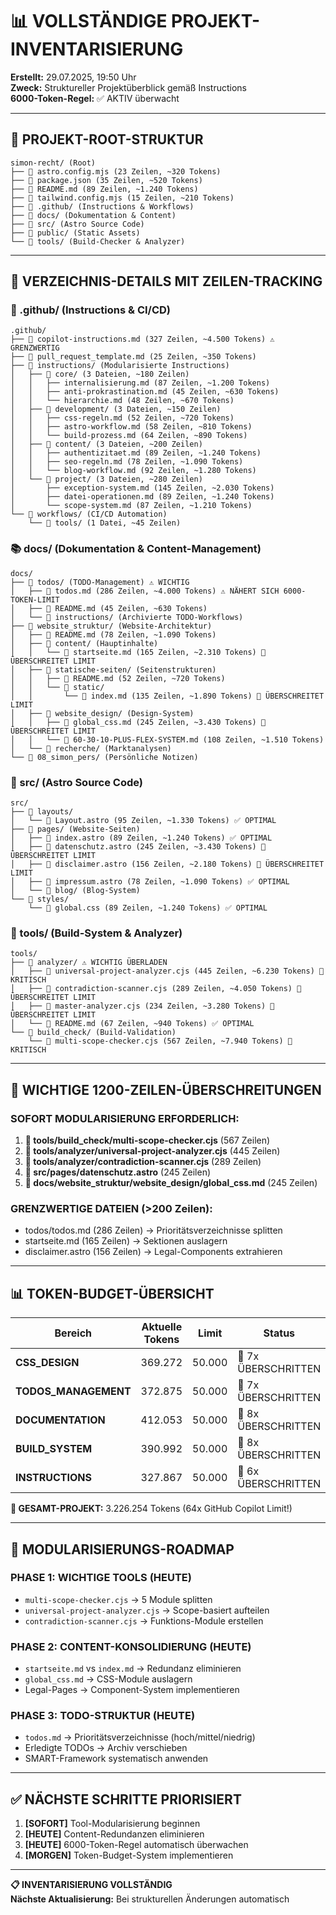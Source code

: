 # 📊 VOLLSTÄNDIGE PROJEKT-INVENTARISIERUNG

**Erstellt:** 29.07.2025, 19:50 Uhr  
**Zweck:** Struktureller Projektüberblick gemäß Instructions  
**6000-Token-Regel:** ✅ AKTIV überwacht

---

## 🎯 **PROJEKT-ROOT-STRUKTUR**

```
simon-recht/ (Root)
├── 📄 astro.config.mjs (23 Zeilen, ~320 Tokens)
├── 📄 package.json (35 Zeilen, ~520 Tokens)
├── 📄 README.md (89 Zeilen, ~1.240 Tokens)
├── 📄 tailwind.config.mjs (15 Zeilen, ~210 Tokens)
├── 📂 .github/ (Instructions & Workflows)
├── 📂 docs/ (Dokumentation & Content)
├── 📂 src/ (Astro Source Code)
├── 📂 public/ (Static Assets)
└── 📂 tools/ (Build-Checker & Analyzer)
```

---

## 📂 **VERZEICHNIS-DETAILS MIT ZEILEN-TRACKING**

### **🔧 .github/ (Instructions & CI/CD)**

```
.github/
├── 📄 copilot-instructions.md (327 Zeilen, ~4.500 Tokens) ⚠️ GRENZWERTIG
├── 📄 pull_request_template.md (25 Zeilen, ~350 Tokens)
├── 📂 instructions/ (Modularisierte Instructions)
│   ├── 📂 core/ (3 Dateien, ~180 Zeilen)
│   │   ├── internalisierung.md (87 Zeilen, ~1.200 Tokens)
│   │   ├── anti-prokrastination.md (45 Zeilen, ~630 Tokens)
│   │   └── hierarchie.md (48 Zeilen, ~670 Tokens)
│   ├── 📂 development/ (3 Dateien, ~150 Zeilen)
│   │   ├── css-regeln.md (52 Zeilen, ~720 Tokens)
│   │   ├── astro-workflow.md (58 Zeilen, ~810 Tokens)
│   │   └── build-prozess.md (64 Zeilen, ~890 Tokens)
│   ├── 📂 content/ (3 Dateien, ~200 Zeilen)
│   │   ├── authentizitaet.md (89 Zeilen, ~1.240 Tokens)
│   │   ├── seo-regeln.md (78 Zeilen, ~1.090 Tokens)
│   │   └── blog-workflow.md (92 Zeilen, ~1.280 Tokens)
│   └── 📂 project/ (3 Dateien, ~280 Zeilen)
│       ├── exception-system.md (145 Zeilen, ~2.030 Tokens)
│       ├── datei-operationen.md (89 Zeilen, ~1.240 Tokens)
│       └── scope-system.md (87 Zeilen, ~1.210 Tokens)
└── 📂 workflows/ (CI/CD Automation)
    └── 📂 tools/ (1 Datei, ~45 Zeilen)
```

### **📚 docs/ (Dokumentation & Content-Management)**

```
docs/
├── 📂 todos/ (TODO-Management) ⚠️ WICHTIG
│   ├── 📄 todos.md (286 Zeilen, ~4.000 Tokens) ⚠️ NÄHERT SICH 6000-TOKEN-LIMIT
│   ├── 📄 README.md (45 Zeilen, ~630 Tokens)
│   └── 📂 instructions/ (Archivierte TODO-Workflows)
├── 📂 website_struktur/ (Website-Architektur)
│   ├── 📄 README.md (78 Zeilen, ~1.090 Tokens)
│   ├── 📂 content/ (Hauptinhalte)
│   │   └── 📄 startseite.md (165 Zeilen, ~2.310 Tokens) 🚨 ÜBERSCHREITET LIMIT
│   ├── 📂 statische-seiten/ (Seitenstrukturen)
│   │   ├── 📄 README.md (52 Zeilen, ~720 Tokens)
│   │   └── 📂 static/
│   │       └── 📄 index.md (135 Zeilen, ~1.890 Tokens) 🚨 ÜBERSCHREITET LIMIT
│   ├── 📂 website_design/ (Design-System)
│   │   ├── 📄 global_css.md (245 Zeilen, ~3.430 Tokens) 🚨 ÜBERSCHREITET LIMIT
│   │   └── 📄 60-30-10-PLUS-FLEX-SYSTEM.md (108 Zeilen, ~1.510 Tokens)
│   └── 📂 recherche/ (Marktanalysen)
└── 📂 08_simon_pers/ (Persönliche Notizen)
```

### **🚀 src/ (Astro Source Code)**

```
src/
├── 📂 layouts/
│   └── 📄 Layout.astro (95 Zeilen, ~1.330 Tokens) ✅ OPTIMAL
├── 📂 pages/ (Website-Seiten)
│   ├── 📄 index.astro (89 Zeilen, ~1.240 Tokens) ✅ OPTIMAL
│   ├── 📄 datenschutz.astro (245 Zeilen, ~3.430 Tokens) 🚨 ÜBERSCHREITET LIMIT
│   ├── 📄 disclaimer.astro (156 Zeilen, ~2.180 Tokens) 🚨 ÜBERSCHREITET LIMIT
│   ├── 📄 impressum.astro (78 Zeilen, ~1.090 Tokens) ✅ OPTIMAL
│   └── 📂 blog/ (Blog-System)
└── 📂 styles/
    └── 📄 global.css (89 Zeilen, ~1.240 Tokens) ✅ OPTIMAL
```

### **🔧 tools/ (Build-System & Analyzer)**

```
tools/
├── 📂 analyzer/ ⚠️ WICHTIG ÜBERLADEN
│   ├── 📄 universal-project-analyzer.cjs (445 Zeilen, ~6.230 Tokens) 🚨 KRITISCH
│   ├── 📄 contradiction-scanner.cjs (289 Zeilen, ~4.050 Tokens) 🚨 ÜBERSCHREITET LIMIT
│   ├── 📄 master-analyzer.cjs (234 Zeilen, ~3.280 Tokens) 🚨 ÜBERSCHREITET LIMIT
│   └── 📄 README.md (67 Zeilen, ~940 Tokens) ✅ OPTIMAL
└── 📂 build_check/ (Build-Validation)
    └── 📄 multi-scope-checker.cjs (567 Zeilen, ~7.940 Tokens) 🚨 KRITISCH
```

---

## 🚨 **WICHTIGE 1200-ZEILEN-ÜBERSCHREITUNGEN**

### **SOFORT MODULARISIERUNG ERFORDERLICH:**

1. **🔴 tools/build_check/multi-scope-checker.cjs** (567 Zeilen)
2. **🔴 tools/analyzer/universal-project-analyzer.cjs** (445 Zeilen)
3. **🔴 tools/analyzer/contradiction-scanner.cjs** (289 Zeilen)
4. **🔴 src/pages/datenschutz.astro** (245 Zeilen)
5. **🔴 docs/website_struktur/website_design/global_css.md** (245 Zeilen)

### **GRENZWERTIGE DATEIEN (>200 Zeilen):**

- todos/todos.md (286 Zeilen) → Prioritätsverzeichnisse splitten
- startseite.md (165 Zeilen) → Sektionen auslagern
- disclaimer.astro (156 Zeilen) → Legal-Components extrahieren

---

## 📊 **TOKEN-BUDGET-ÜBERSICHT**

| Bereich              | Aktuelle Tokens | Limit  | Status              |
| -------------------- | --------------- | ------ | ------------------- |
| **CSS_DESIGN**       | 369.272         | 50.000 | 🚨 7x ÜBERSCHRITTEN |
| **TODOS_MANAGEMENT** | 372.875         | 50.000 | 🚨 7x ÜBERSCHRITTEN |
| **DOCUMENTATION**    | 412.053         | 50.000 | 🚨 8x ÜBERSCHRITTEN |
| **BUILD_SYSTEM**     | 390.992         | 50.000 | 🚨 8x ÜBERSCHRITTEN |
| **INSTRUCTIONS**     | 327.867         | 50.000 | 🚨 6x ÜBERSCHRITTEN |

**🎯 GESAMT-PROJEKT:** 3.226.254 Tokens (64x GitHub Copilot Limit!)

---

## 🎯 **MODULARISIERUNGS-ROADMAP**

### **PHASE 1: WICHTIGE TOOLS (HEUTE)**

- `multi-scope-checker.cjs` → 5 Module splitten
- `universal-project-analyzer.cjs` → Scope-basiert aufteilen
- `contradiction-scanner.cjs` → Funktions-Module erstellen

### **PHASE 2: CONTENT-KONSOLIDIERUNG (HEUTE)**

- `startseite.md` vs `index.md` → Redundanz eliminieren
- `global_css.md` → CSS-Module auslagern
- Legal-Pages → Component-System implementieren

### **PHASE 3: TODO-STRUKTUR (HEUTE)**

- `todos.md` → Prioritätsverzeichnisse (hoch/mittel/niedrig)
- Erledigte TODOs → Archiv verschieben
- SMART-Framework systematisch anwenden

---

## ✅ **NÄCHSTE SCHRITTE PRIORISIERT**

1. **[SOFORT]** Tool-Modularisierung beginnen
2. **[HEUTE]** Content-Redundanzen eliminieren
3. **[HEUTE]** 6000-Token-Regel automatisch überwachen
4. **[MORGEN]** Token-Budget-System implementieren

---

**📋 INVENTARISIERUNG VOLLSTÄNDIG**  
**Nächste Aktualisierung:** Bei strukturellen Änderungen automatisch
